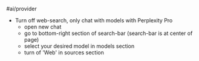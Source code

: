 #ai/provider

- Turn off web-search, only chat with models with Perplexity Pro
	- open new chat
	- go to bottom-right section of search-bar (search-bar is at center of page)
	- select your desired model in models section
	- turn of 'Web' in sources section